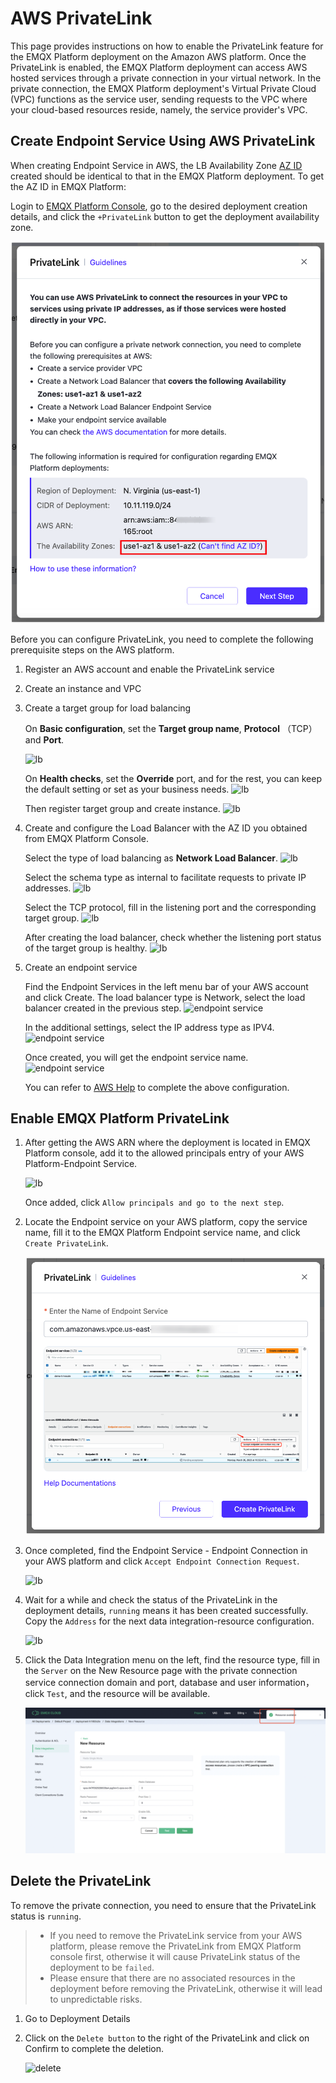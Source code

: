 # AWS PrivateLink

This page provides instructions on how to enable the PrivateLink feature for the EMQX Platform deployment on the Amazon AWS platform. Once the PrivateLink is enabled, the EMQX Platform deployment can access AWS hosted services through a private connection in your virtual network. In the private connection, the EMQX Platform deployment's Virtual Private Cloud (VPC) functions as the service user, sending requests to the VPC where your cloud-based resources reside, namely, the service provider's VPC.

<LazyIframeVideo vendor="youtube" src="https://www.youtube.com/embed/vu_3KW4pq9A/?autoplay=1&null" />

## Create Endpoint Service Using AWS PrivateLink

When creating Endpoint Service in AWS, the LB Availability Zone [AZ ID](https://us-east-1.console.aws.amazon.com/ram/home?region=us-east-1#Home) created should be identical to that in the EMQX Platform deployment. To get the AZ ID in EMQX Platform:

Login to [EMQX Platform Console](<https://cloud.emqx.com/console>), go to the desired deployment creation details, and click the `+PrivateLink` button to get the deployment availability zone.

![lb](./_assets/deployment_privatelink_details.png)

Before you can configure PrivateLink, you need to complete the following prerequisite steps on the AWS platform.

1. Register an AWS account and enable the PrivateLink service

2. Create an instance and VPC

3. Create a target group for load balancing

   On **Basic configuration**, set the **Target group name**, **Protocol** （TCP） and **Port**.

   ![lb](./_assets/lb_target_group_1.png)

   On **Health checks**, set the **Override** port, and for the rest, you can keep the default setting or set as your business needs.
   ![lb](./_assets/lb_target_group_2.png)

   Then register target group and create instance.
   ![lb](./_assets/lb_target_group_3.png)

4. Create and configure the Load Balancer with the AZ ID you obtained from EMQX Platform Console.

   Select the type of load balancing as **Network Load Balancer**.
   ![lb](./_assets/lb_type.png)

   Select the schema type as internal to facilitate requests to private IP addresses.
   ![lb](./_assets/lb_1.png)

   Select the TCP protocol, fill in the listening port and the corresponding target group.
   ![lb](./_assets/lb_2.png)

   After creating the load balancer, check whether the listening port status of the target group is healthy.
   ![lb](./_assets/lb_3.png)

5. Create an endpoint service

   Find the Endpoint Services in the left menu bar of your AWS account and click Create. The load balancer type is Network, select the load balancer created in the previous step.
   ![endpoint service](./_assets/endpoint_service_1.png)

   In the additional settings, select the IP address type as IPV4.
   ![endpoint service](./_assets/endpoint_service_2.png)

   Once created, you will get the endpoint service name.
   ![endpoint service](./_assets/endpoint_service_3.png)

   You can refer to [AWS Help](https://docs.aws.amazon.com/vpc/latest/privatelink/create-endpoint-service.html#create-endpoint-service-nlb) to complete the above configuration.

## Enable EMQX Platform PrivateLink

1. After getting the AWS ARN where the deployment is located in EMQX Platform console, add it to the allowed principals entry of your AWS Platform-Endpoint Service.

   ![lb](./_assets/endpoint_service_grant.png)

   Once added, click `Allow principals and go to the next step`.

2. Locate the Endpoint service on your AWS platform, copy the service name, fill it to the EMQX Platform Endpoint service name, and click `Create PrivateLink`.

   ![lb](./_assets/p6.png)

3. Once completed, find the Endpoint Service - Endpoint Connection in your AWS platform and click `Accept Endpoint Connection Request`.

   ![lb](./_assets/accept_enpoint_service.png)

4. Wait for a while and check the status of the PrivateLink in the deployment details, `running` means it has been created successfully. Copy the `Address` for the next data integration-resource configuration.

   ![lb](./_assets/privatelink_status.png)

5. Click the Data Integration menu on the left, find the resource type, fill in the `Server` on the New Resource page with the private connection service connection domain and port, database and user information，click `Test`, and the resource will be available.

   ![lb](./_assets/privatelink_en_resource.png)

## Delete the PrivateLink

To remove the private connection, you need to ensure that the PrivateLink status is `running`.

> - If you need to remove the PrivateLink service from your AWS platform, please remove the PrivateLink from EMQX Platform console first, otherwise it will cause PrivateLink status of the deployment to be `failed`.
> - Please ensure that there are no associated resources in the deployment before removing the PrivateLink, otherwise it will lead to unpredictable risks.

1. Go to Deployment Details

2. Click on the `Delete button` to the right of the PrivateLink and click on Confirm to complete the deletion.

   ![delete](./_assets/delete_privatelink.png)

